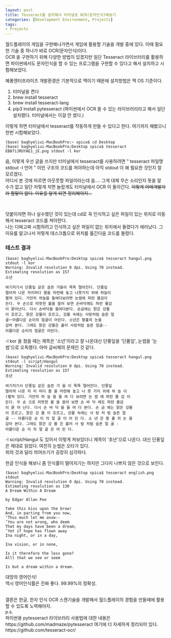 ```yaml
---
layout: post
title: Tesseract를 설치해서 터미널로 OCR(문자인식)해보기
categories: [Development Environment, Projects]
tags: 
- Projects
---
```


월드플레이의 게임을 구현해나가면서 게임에 활용할 기술을 개발 중에 있다. 이때 필요한 기술 중 하나가 바로 OCR(문자인식)이다. 
<br>OCR 을 구현하기 위해 다양한 방법이 있겠지만 일단 Tesseract 라이브러리를 활용하면 파이썬에서도 문자인식을 할 수 있는 프로그램을 구현할 수 있다고 해서 설치하고 시험해보았다.

혜풍엔터프라이즈 개발환경은 기본적으로 맥이기 때문에 설치방법은 맥 OS 기준이다.

1. 터미널을 켠다
2. brew install tesseract
3. brew install tesseract-lang
4. pip3 install pytesseract (파이썬에서 OCR 쓸 수 있는 라이브러리라고 해서 일단 설치했다. 터미널에서는 이걸 안 썼다.)

이렇게 하면 터미널에서 tesseract를 작동하게 만들 수 있다고 한다. 여기까지 해봤으니 한번 시험해보았다.

~~~
(base) baghyeliui-MacBookPro:~ spica$ cd Desktop
(base) baghyeliui-MacBookPro:Desktop spica$ tesseract EB87iJRUYAE1_jE.png stdout -l kor
~~~

음, 이렇게 우선 글을 쓰지만 터미널에서 tesseract를 사용하려면 " tesseract 파일명 stdout -l 언어 " 이런 구조의 코드를 쳐야하는데 아직 stdout 이 왜 필요한 것인지 잘 모르겠다. <br> 어디서 본 것에 따르면 아웃풋할 파일이라는데 음.... 그게 대체 무슨 소리인지 뜻을 알 수가 없고 일단 저렇게 치면 놀랍게도 터미널에서 OCR 이 돌아간다. ~~이렇게 야매개발자라 할말이 없다. 이유를 알게 되면 정리해야지...~~

<br>
<p>덧붙이자면 하나 실수했던 것이 있는데 cd로 꼭 인식하고 싶은 파일이 있는 위치로 이동해서 tesseract 코드를 쳐야한다. <br> 나는 다짜고짜 시험하려고 인식하고 싶은 파일이 없는 위치에서 돌렸다가 에러났다. 그 이유를 알고나서 저렇게 데스크톱으로 위치를 옮긴다음 코드를 돌렸다.</p>


### 테스트 결과

~~~
(base) baghyeliui-MacBookPro:Desktop spica$ tesseract hangul.png stdout -l kor
Warning: Invalid resolution 0 dpi. Using 70 instead.
Estimating resolution as 157
소년

여기저기서 단품잎 같은 슬픈 가을이 뚝뚝 떨어진다. 단품잎
떨어져 나온 자리마다 봄을 마련해 놓고 나못가지 위에 하늘이
펼쳐 있다. 가만히 하늘을 들여다보려면 눈썸에 파란 물감이
든다. 두 손으로 따뜻한 볼을 쓸어 보면 손바닥에도 파란 물감
이 묻어난다. 다시 손바닥을 들여다본다. 손금에는 맑은 강물
이 흐르고, 맑은 강물이 흐르고, 강물 속에는 사랑처럼 슬픈 얼
굴ㅡ아름다운 순이의 얼굴이 어린다. 소년은 황홀히 눈을
감마 본다. 그래도 맑은 강물은 흘러 사랑처럼 슬픈 얼굴--
아름다운 순이의 얼굴은 어린다.
~~~

-l kor 을 쳤을 때는 제목은 '소년'이라고 잘 나온대신 단풍잎을 '단품잎', 눈썹을 '눈썸'으로 오독했다. 아마 글씨체의 문제인 것 같다.

~~~
(base) baghyeliui-MacBookPro:Desktop spica$ tesseract hangul.png stdout -l script/Hangul
Warning: Invalid resolution 0 dpi. Using 70 instead.
Estimating resolution as 157
초년

여기저기서 단풍잎 같은 슬픈 가 을 이 뚝뚝 떨어진다. 단풍잎
떨어져 나온 자 리 마다 봄 을 마련해 놓고 나 릇 가지 위에 하 늘 이
(펼쳐 있다. 가만히 하 늘 을 들 여 다 보려면 눈 썸 에 파란 물 감 이
든다. 두 손 으로 따뜻한 볼 을 쓸어 보면 손 바 닥 에도 파란 물감
이 묻 어 난다. 다시 손 바 닥 을 들 여 다 본다. 손 금 에는 맑은 강물
이 흐르고, 맑은 강 물 이 흐르고, 강물 속에는 사 랑 처 럼 슬픈 얼
굴 -- 아름다운 순 이 의 얼 굴 이 어 린 다. 소 년 은 황 홀 히 눈 을
감아 본다. 그래도 맑은 강 물 은 흘러 사 람 처럼 슬픈 얼 굴 -
아름다운 순 이 의 얼 굴 은 어 린 다.
~~~

-l script/Hangul 도 있어서 이렇게 쳐보았더니 제목이 '초년'으로 나온다. 대신 단풍잎은 제대로 읽었다. 여전히 눈썹은 오타가 있다. 
<br>위의 것과 달리 띄어쓰기가 굉장히 심각하다.

한글 인식을 해보니 좀 인식률이 떨어지기는 하지만 그다지 나쁘지 않은 것으로 보인다. 

~~~
(base) baghyeliui-MacBookPro:Desktop spica$ tesseract english.png stdout
Warning: Invalid resolution 0 dpi. Using 70 instead.
Estimating resolution as 130
A Dream Within A Dream

by Edgar Allan Poe

Take this kiss upon the brow!
And, in parting from you now,
‘Thus much let me avow--
‘You are not wrong, who deem
That my days have been a dream;
‘Yet if hope has flown away
Ina night, or in a day,

Ina vision, or in none,

Is it therefore the less gone?
Alll that we see or seem

Is but a dream within a dream.
~~~

대망의 영어인식! 
<br> 역시 영어인식률은 진짜 좋다. 99.99%의 정확성. 

<br>
결론은 한글, 한자 인식 OCR 스캔기술을 개발해서 월드플레이의 경험을 만들때에 활용할 수 있도록 노력해야지.


<br>
p.s.
<br>파이썬용 pytesseract 라이브러리 사용법에 대한 내용은 https://github.com/madmaze/pytesseract 여기에 더 자세하게 정리되어 있다.
<br>https://github.com/tesseract-ocr/
